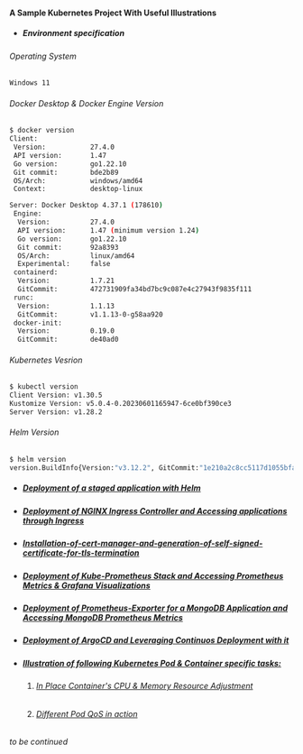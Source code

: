 #### A Sample Kubernetes Project With Useful Illustrations
- ##### Environment specification

###### Operating System
```bash
Windows 11
```
###### Docker Desktop & Docker Engine Version
```bash 
$ docker version
Client:
 Version:           27.4.0
 API version:       1.47
 Go version:        go1.22.10
 Git commit:        bde2b89
 OS/Arch:           windows/amd64
 Context:           desktop-linux

Server: Docker Desktop 4.37.1 (178610)
 Engine:
  Version:          27.4.0
  API version:      1.47 (minimum version 1.24)
  Go version:       go1.22.10
  Git commit:       92a8393
  OS/Arch:          linux/amd64
  Experimental:     false
 containerd:
  Version:          1.7.21
  GitCommit:        472731909fa34bd7bc9c087e4c27943f9835f111
 runc:
  Version:          1.1.13
  GitCommit:        v1.1.13-0-g58aa920
 docker-init:
  Version:          0.19.0
  GitCommit:        de40ad0
```
###### Kubernetes Vesrion
```bash
$ kubectl version
Client Version: v1.30.5
Kustomize Version: v5.0.4-0.20230601165947-6ce0bf390ce3
Server Version: v1.28.2
```
###### Helm Version
```bash
$ helm version
version.BuildInfo{Version:"v3.12.2", GitCommit:"1e210a2c8cc5117d1055bfaa5d40f51bbc2e345e", GitTreeState:"clean", GoVersion:"go1.20.5"}
```
- ##### [Deployment of a staged application with Helm](https://github.com/uttiyahazra/uttiyahazra.github.io/blob/master/myk8sapp/myk8sapp-readthedocs.md#deployment-of-a-staged-application-with-helm)
- ##### [Deployment of NGINX Ingress Controller and Accessing applications through Ingress](https://github.com/uttiyahazra/uttiyahazra.github.io/blob/master/myk8sapp/myk8sapp-readthedocs.md#deployment-of-nginx-ingress-controller-and-accessing-applications-through-ingress)
- ##### [Installation-of-cert-manager-and-generation-of-self-signed-certificate-for-tls-termination](https://github.com/uttiyahazra/uttiyahazra.github.io/blob/develop/myk8sapp/ReadTheDocs.md#installation-of-cert-manager-and-generation-of-self-signed-certificate-for-tls-termination)
- ##### [Deployment of Kube-Prometheus Stack and Accessing Prometheus Metrics & Grafana Visualizations](https://github.com/uttiyahazra/uttiyahazra.github.io/blob/master/myk8sapp/myk8sapp-readthedocs.md#deployment-of-kube-prometheus-stack-and-accessing-prometheus-metrics--grafana-visualizations)
- ##### [Deployment of Prometheus-Exporter for a MongoDB Application and Accessing MongoDB Prometheus Metrics](https://github.com/uttiyahazra/uttiyahazra.github.io/blob/master/myk8sapp/myk8sapp-readthedocs.md#deployment-of-prometheus-exporter-for-a-mongodb-application-to-make-mongodb-metrics-fetched-in-prometheus-endpoint)
- ##### [Deployment of ArgoCD and Leveraging Continuos Deployment with it](https://github.com/uttiyahazra/uttiyahazra.github.io/blob/master/myk8sapp/myk8sapp-readthedocs.md#deployment-of-argocd-and-leveraging-continuos-deployment-with-it)
- ##### [Illustration of following Kubernetes Pod & Container specific tasks:](https://github.com/uttiyahazra/uttiyahazra.github.io/blob/master/myk8sapp/myk8sapp-readthedocs.md#illustration-of-following-kubernetes-pod--container-specific-tasks)
  1. ###### [In Place Container's CPU & Memory Resource Adjustment](https://github.com/uttiyahazra/uttiyahazra.github.io/blob/master/myk8sapp/myk8sapp-readthedocs.md#exemplification-of-in-place-containers-cpu--memory-resource-adjustment)
  2. ###### [Different Pod QoS in action](https://github.com/uttiyahazra/uttiyahazra.github.io/blob/master/myk8sapp/myk8sapp-readthedocs.md#exemplification-of-different-pod-qos)
_to be continued_
